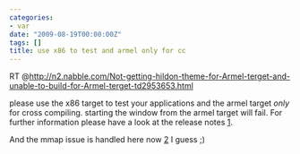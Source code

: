 ```yaml
---
categories:
- var
date: "2009-08-19T00:00:00Z"
tags: []
title: use x86 to test and armel only for cc
---
```


RT @<http://n2.nabble.com/Not-getting-hildon-theme-for-Armel-terget-and-unable-to-build-for-Armel-terget-td2953653.html>

please use the x86 target to test your applications and the armel target *only*
for cross compiling. starting the window from the armel target will fail. For
further information please have a look at the release notes [1].

And the mmap issue is handled here now [2] I guess ;)

[1]: http://repository.maemo.org/stable/4.1.2/maemo-sdk-relnotes_4.1.2.txt
[2]: http://maemo.org/community/maemo-developers/not_able_to_build_application_for_armel_terget
